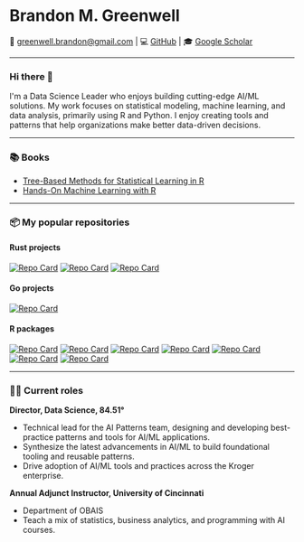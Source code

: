 # Brandon M. Greenwell

📧 [greenwell.brandon@gmail.com](mailto:greenwell.brandon@gmail.com) | 💻 [GitHub](https://github.com/bgreenwell) | 🎓 [Google Scholar](https://scholar.google.com/citations?user=YUHzBUEAAAAJ&hl=en)

---

### Hi there 👋

I'm a Data Science Leader who enjoys building cutting-edge AI/ML solutions. My work focuses on statistical modeling, machine learning, and data analysis, primarily using R and Python. I enjoy creating tools and patterns that help organizations make better data-driven decisions.

---

### 📚 Books

- [Tree-Based Methods for Statistical Learning in R](https://www.routledge.com/Tree-Based-Methods-for-Statistical-Learning-in-R/Greenwell/p/book/9781032122569)
- [Hands-On Machine Learning with R](https://www.routledge.com/Hands-On-Machine-Learning-with-R/Boehmke-Greenwell/p/book/9781138495685)

---

### 📦 My popular repositories

#### Rust projects
[![Repo Card](https://github-readme-stats.vercel.app/api/pin/?username=bgreenwell&repo=doxx&theme=dracula)](https://github.com/bgreenwell/doxx)
[![Repo Card](https://github-readme-stats.vercel.app/api/pin/?username=bgreenwell&repo=lstr&theme=dracula)](https://github.com/bgreenwell/lstr)
[![Repo Card](https://github-readme-stats.vercel.app/api/pin/?username=bgreenwell&repo=rjot&theme=dracula)](https://github.com/bgreenwell/rjot)

#### Go projects

[![Repo Card](https://github-readme-stats.vercel.app/api/pin/?username=bgreenwell&repo=gitego&theme=dracula)](https://github.com/bgreenwell/gitego)
<br>

#### R packages
[![Repo Card](https://github-readme-stats.vercel.app/api/pin/?username=bgreenwell&repo=fastshap&theme=dracula)](https://github.com/bgreenwell/fastshap)
[![Repo Card](https://github-readme-stats.vercel.app/api/pin/?username=bgreenwell&repo=pdp&theme=dracula)](https://github.com/bgreenwell/pdp)
[![Repo Card](https://github-readme-stats.vercel.app/api/pin/?username=koalaverse&repo=vip&theme=dracula)](https://github.com/koalaverse/vip)
[![Repo Card](https://github-readme-stats.vercel.app/api/pin/?username=koalaverse&repo=sure&theme=dracula)](https://github.com/koalaverse/sure)
[![Repo Card](https://github-readme-stats.vercel.app/api/pin/?username=bgreenwell&repo=investr&theme=dracula)](https://github.com/bgreenwell/investr)
[![Repo Card](https://github-readme-stats.vercel.app/api/pin/?username=bgreenwell&repo=ebm&theme=dracula)](https://github.com/bgreenwell/ebm)
[![Repo Card](https://github-readme-stats.vercel.app/api/pin/?username=bgreenwell&repo=statlingua&theme=dracula)](https://github.com/bgreenwell/statlingua)

---

### 👨‍💻 Current roles

**Director, Data Science, 84.51°** 

- Technical lead for the AI Patterns team, designing and developing best-practice patterns and tools for AI/ML applications.
- Synthesize the latest advancements in AI/ML to build foundational tooling and reusable patterns.
- Drive adoption of AI/ML tools and practices across the Kroger enterprise.

**Annual Adjunct Instructor, University of Cincinnati**

- Department of OBAIS
- Teach a mix of statistics, business analytics, and programming with AI courses.
